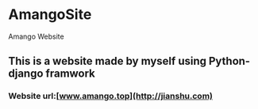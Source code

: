 # AmangoSite
Amango Website
## This is a website made by myself using Python-django framwork

### Website url:[www.amango.top](http://jianshu.com)
